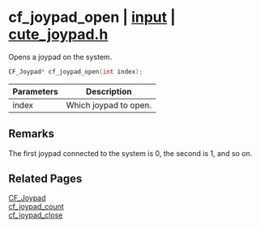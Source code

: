 # cf_joypad_open | [input](https://github.com/RandyGaul/cute_framework/blob/master/docs/input/README.md) | [cute_joypad.h](https://github.com/RandyGaul/cute_framework/blob/master/include/cute_joypad.h)

Opens a joypad on the system.

```cpp
CF_Joypad* cf_joypad_open(int index);
```

Parameters | Description
--- | ---
index | Which joypad to open.

## Remarks

The first joypad connected to the system is 0, the second is 1, and so on.

## Related Pages

[CF_Joypad](https://github.com/RandyGaul/cute_framework/blob/master/docs/input/cf_joypad.md)  
[cf_joypad_count](https://github.com/RandyGaul/cute_framework/blob/master/docs/input/cf_joypad_count.md)  
[cf_joypad_close](https://github.com/RandyGaul/cute_framework/blob/master/docs/input/cf_joypad_close.md)  
